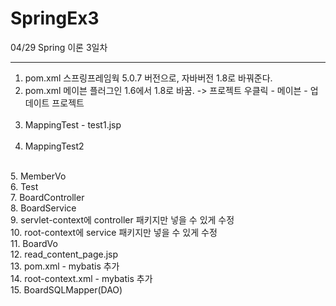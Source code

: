 # SpringEx3

04/29 Spring 이론 3일차

------------------------------------------

1. pom.xml 스프링프레임웍 5.0.7 버전으로, 자바버전 1.8로 바꿔준다.
2. pom.xml 메이븐 플러그인 1.6에서 1.8로 바꿈. -> 프로젝트 우클릭 - 메이븐 - 업데이트 프로젝트
<br><br>
3. MappingTest - test1.jsp
<br><br>
4. MappingTest2
<br>
5. MemberVo
<br>
6. Test
<br>
7. BoardController
<br>
8. BoardService
<br>
9. servlet-context에 controller 패키지만 넣을 수 있게 수정
<br>
10. root-context에 service 패키지만 넣을 수 있게 수정
<br>
11. BoardVo
<br>
12. read_content_page.jsp
<br>
13. pom.xml - mybatis 추가
<br>
14. root-context.xml - mybatis 추가
<br>
15. BoardSQLMapper(DAO)
<br>
